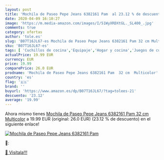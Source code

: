 ```yaml
---
layout: post
title: 'Mochila de Paseo Pepe Jeans 6382161 Pam  al 23.12 % de descuento'
date: 2020-04-09 16:10:27
image: 'https://m.media-amazon.com/images/I/51WyXRDXtGL._SL400_.jpg'
comments: true
category: ofertas
author: 'tole.es'
slug: 'B07T16JL67-es Mochila de Paseo Pepe Jeans 6382161 Pam 32 cm Multicolor'
sku: 'B07T16JL67-es'
tags: [ 'Cuchillos de cocina','Equipaje','Hogar y cocina','Juegos de cuchillos de cocina','Mochilas','Mochilas tipo casual','Utensilios de cocina','mochila', ]
actualPrice: 19.99 EUR
currency: EUR
price: 19.99
comparePrice: 26.0 EUR
prodname: 'Mochila de Paseo Pepe Jeans 6382161 Pam  32 cm  Multicolor'
country: 'es'
flag: '🇪🇸'
brand: ''
buyurl: 'https://www.amazon.es/dp/B07T16JL67/?tag=tolees-21'
descuento: '23.12'
average: '19.99'
---
```


Ahora mismo tienes [Mochila de Paseo Pepe Jeans 6382161 Pam  32 cm  Multicolor](https://www.amazon.es/dp/B07T16JL67/?tag=tolees-21) a 19.99 EUR (original: 26.0 EUR) (23.12 %  de descuento) en el siguiente enlace!

[![Mochila de Paseo Pepe Jeans 6382161 Pam ](https://m.media-amazon.com/images/I/51WyXRDXtGL._SL400_.jpg)](https://www.amazon.es/dp/B07T16JL67/?tag=tolees-21)

🔎:


[🛒 Visítala!!!](https://www.amazon.es/dp/B07T16JL67/?tag=tolees-21)
